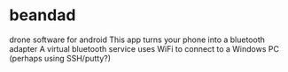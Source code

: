 beandad
=======

drone software for android
This app turns your phone into a bluetooth adapter
A virtual bluetooth service uses WiFi to connect to a Windows PC
(perhaps using SSH/putty?)

